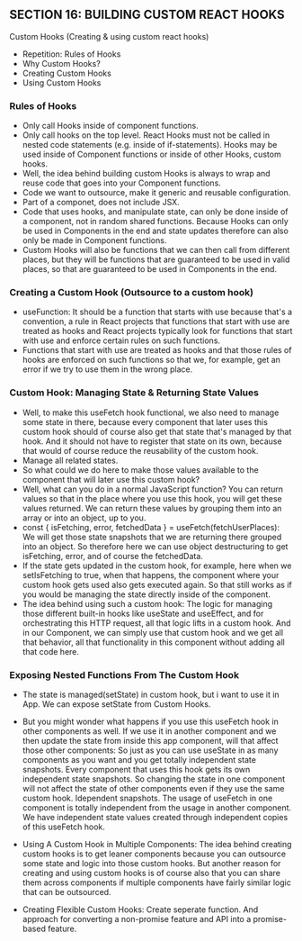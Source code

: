 ## SECTION 16: BUILDING CUSTOM REACT HOOKS

Custom Hooks (Creating & using custom react hooks)

- Repetition: Rules of Hooks
- Why Custom Hooks?
- Creating Custom Hooks
- Using Custom Hooks

### Rules of Hooks

- Only call Hooks inside of component functions.
- Only call hooks on the top level. React Hooks must not be called in nested code statements (e.g. inside of if-statements). Hooks may be used inside of Component functions or inside of other Hooks, custom hooks.
- Well, the idea behind building custom Hooks is always to wrap and reuse code that goes into your Component functions.
- Code we want to outsource, make it generic and reusable configuration.
- Part of a componet, does not include JSX.
- Code that uses hooks, and manipulate state, can only be done inside of a component, not in random shared functions. Because Hooks can only be used in Components in the end and state updates therefore can also only be made in Component functions.
- Custom Hooks will also be functions that we can then call from different places, but they will be functions that are guaranteed to be used in valid places, so that are guaranteed to be used in Components in the end.

### Creating a Custom Hook (Outsource to a custom hook)

- useFunction: It should be a function that starts with use because that's a convention, a rule in React projects that functions that start with use are treated as hooks and React projects typically look for functions that start with use and enforce certain rules on such functions.
- Functions that start with use are treated as hooks and that those rules of hooks are enforced on such functions so that we, for example, get an error if we try to use them in the wrong place.

### Custom Hook: Managing State & Returning State Values

- Well, to make this useFetch hook functional, we also need to manage some state in there, because every component that later uses this custom hook should of course also get that state that's managed by that hook. And it should not have to register that state on its own, because that would of course reduce the reusability of the custom hook.
- Manage all related states.
- So what could we do here to make those values available to the component that will later use this custom hook?
- Well, what can you do in a normal JavaScript function? You can return values so that in the place where you use this hook, you will get these values returned. We can return these values by grouping them into an array or into an object, up to you.
- const { isFetching, error, fetchedData } = useFetch(fetchUserPlaces): We will get those state snapshots that we are returning there grouped into an object. So therefore here we can use object destructuring to get isFetching, error, and of course the fetchedData.
- If the state gets updated in the custom hook, for example, here when we setIsFetching to true, when that happens, the component where your custom hook gets used also gets executed again. So that still works as if you would be managing the state directly inside of the component.
- The idea behind using such a custom hook: The logic for managing those different built-in hooks like useState and useEffect, and for orchestrating this HTTP request, all that logic lifts in a custom hook. And in our Component, we can simply use that custom hook and we get all that behavior, all that functionality in this component without adding all that code here.

### Exposing Nested Functions From The Custom Hook

- The state is managed(setState) in custom hook, but i want to use it in App. We can expose setState from Custom Hooks.
- But you might wonder what happens if you use this useFetch hook in other components as well. If we use it in another component and we then update the state from inside this app component, will that affect those other components: So just as you can use useState in as many components as you want and you get totally independent state snapshots. Every component that uses this hook gets its own independent state snapshots. So changing the state in one component will not affect the state of other components even if they use the same custom hook. Idependent snapshots. The usage of useFetch in one component is totally independent from the usage in another component. We have independent state values created through independent copies of this useFetch hook.

- Using A Custom Hook in Multiple Components: The idea behind creating custom hooks is to get leaner components because you can outsource some state and logic into those custom hooks. But another reason for creating and using custom hooks is of course also that you can share them across components if multiple components have fairly similar logic that can be outsourced.
- Creating Flexible Custom Hooks: Create seperate function. And approach for converting a non-promise feature and API into a promise-based feature. 
